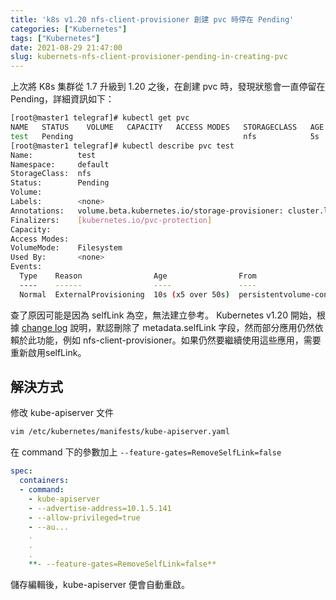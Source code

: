```yaml
---
title: 'k8s v1.20 nfs-client-provisioner 創建 pvc 時停在 Pending'
categories: ["Kubernetes"]
tags: ["Kubernetes"]
date: 2021-08-29 21:47:00
slug: kubernets-nfs-client-provisioner-pending-in-creating-pvc
---
```

上次將 K8s 集群從 1.7 升級到 1.20 之後，在創建 pvc 時，發現狀態會一直停留在 Pending，詳細資訊如下：

<!--more-->

```bash
[root@master1 telegraf]# kubectl get pvc
NAME   STATUS    VOLUME   CAPACITY   ACCESS MODES   STORAGECLASS   AGE
test   Pending                                      nfs            5s
[root@master1 telegraf]# kubectl describe pvc test
Name:          test
Namespace:     default
StorageClass:  nfs
Status:        Pending
Volume:
Labels:        <none>
Annotations:   volume.beta.kubernetes.io/storage-provisioner: cluster.local/nfs-sc-0-nfs-client-provisioner
Finalizers:    [kubernetes.io/pvc-protection]
Capacity:
Access Modes:
VolumeMode:    Filesystem
Used By:       <none>
Events:
  Type    Reason                Age                From                         Message
  ----    ------                ----               ----                         -------
  Normal  ExternalProvisioning  10s (x5 over 50s)  persistentvolume-controller  waiting for a volume to be created, either                                                        by external provisioner "cluster.local/nfs-sc-0-nfs-client-provisioner" or manually created by system administrator
```

查了原因可能是因為 selfLink 為空，無法建立參考。
Kubernetes v1.20 開始，根據 [change log](https://github.com/kubernetes/kubernetes/blob/master/CHANGELOG/CHANGELOG-1.20.md#other-cleanup-or-flake-2) 說明，默認刪除了 metadata.selfLink 字段，然而部分應用仍然依賴於此功能，例如 nfs-client-provisioner。如果仍然要繼續使用這些應用，需要重新啟用selfLink。

## 解決方式

修改 kube-apiserver 文件

```bash
vim /etc/kubernetes/manifests/kube-apiserver.yaml
```

在 command 下的參數加上 `--feature-gates=RemoveSelfLink=false`

```yaml
spec:
  containers:
  - command:
    - kube-apiserver
    - --advertise-address=10.1.5.141
    - --allow-privileged=true
    - --au...
    .
    .
    .
    **- --feature-gates=RemoveSelfLink=false**
```

儲存編輯後，kube-apiserver 便會自動重啟。